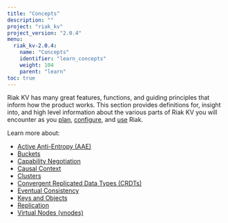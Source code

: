 ```yaml
---
title: "Concepts"
description: ""
project: "riak_kv"
project_version: "2.0.4"
menu:
  riak_kv-2.0.4:
    name: "Concepts"
    identifier: "learn_concepts"
    weight: 104
    parent: "learn"
toc: true
---
```


[concept aae]: /riak/kv/2.0.4/concepts/active-anti-entropy
[concept buckets]: /riak/kv/2.0.4/concepts/buckets
[concept cap neg]: /riak/kv/2.0.4/concepts/capability-negotiation
[concept causal context]: /riak/kv/2.0.4/concepts/causal-context
[concept clusters]: /riak/kv/2.0.4/concepts/clusters
[concept crdts]: /riak/kv/2.0.4/concepts/crdts
[concept eventual consistency]: /riak/kv/2.0.4/concepts/eventual-consistency
[concept keys objects]: /riak/kv/2.0.4/concepts/keys-and-objects
[concept replication]: /riak/kv/2.0.4/concepts/replication
[concept strong consistency]: /riak/kv/2.0.4/concepts/strong-consistency
[concept vnodes]: /riak/kv/2.0.4/concepts/vnodes
[config index]: /riak/kv/2.0.4/configuring
[plan index]: /riak/kv/2.0.4/setup/planning
[use index]: /riak/kv/2.0.4/using/


Riak KV has many great features, functions, and guiding principles that inform how the product works. This section provides definitions for, insight into, and high level information about the various parts of Riak KV you will encounter as you [plan][plan index], [configure][config index], and [use][use index] Riak.  

Learn more about:

* [Active Anti-Entropy (AAE)][concept aae]
* [Buckets][concept buckets]
* [Capability Negotiation][concept cap neg]
* [Causal Context][concept causal context]
* [Clusters][concept clusters]
* [Convergent Replicated Data Types (CRDTs)][concept crdts]
* [Eventual Consistency][concept eventual consistency]
* [Keys and Objects][concept keys objects]
* [Replication][concept replication]
* [Virtual Nodes (vnodes)][concept vnodes]
